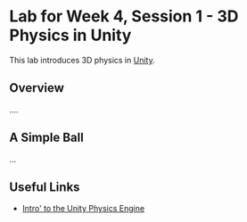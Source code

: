 # Lab for Week 4, Session 1 - 3D Physics in Unity

This lab introduces 3D physics in [Unity](https://unity.com/).

## Overview

....

## A Simple Ball

...

## Useful Links

+ [Intro' to the Unity Physics Engine](https://learn.unity.com/tutorial/intro-to-the-unity-physics-engine-2019-3)
